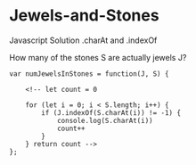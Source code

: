 # Jewels-and-Stones
Javascript Solution .charAt and .indexOf

How many of the stones S are actually jewels J?

```
var numJewelsInStones = function(J, S) {

    <!-- let count = 0

    for (let i = 0; i < S.length; i++) {
        if (J.indexOf(S.charAt(i)) != -1) {
            console.log(S.charAt(i))
            count++
        }
    } return count -->
};

```
